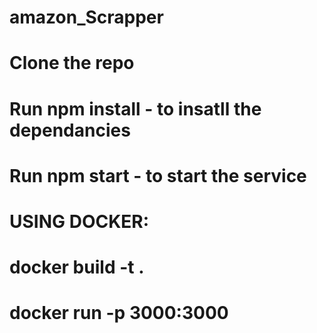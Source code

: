 # amazon_Scrapper

# Clone the repo <br/>
# Run npm install - to insatll the dependancies
# Run npm start - to start the service

# USING DOCKER:
# docker build -t <image-name> .
# docker run -p 3000:3000 <image-name>
